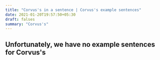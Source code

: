 ```yaml
---
title: "Corvus's in a sentence | Corvus's example sentences"
date: 2021-01-20T19:57:50+05:30
draft: falses
summary: "Corvus's"
---
```

## Unfortunately, we have no example sentences for Corvus's                 
